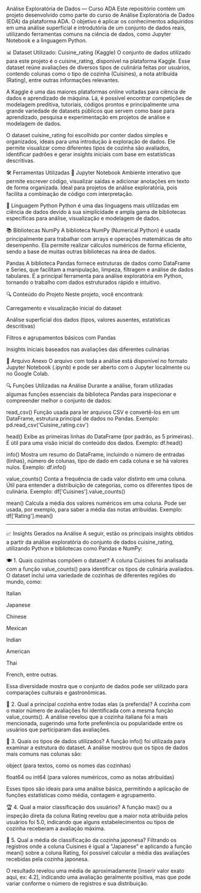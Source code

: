 Análise Exploratória de Dados — Curso ADA
Este repositório contém um projeto desenvolvido como parte do curso de Análise Exploratória de Dados (EDA) da plataforma ADA. O objetivo é aplicar os conhecimentos adquiridos em uma análise superficial e introdutória de um conjunto de dados reais, utilizando ferramentas comuns na ciência de dados, como Jupyter Notebook e a linguagem Python.

📊 Dataset Utilizado: Cuisine_rating (Kaggle)
O conjunto de dados utilizado para este projeto é o cuisine_rating, disponível na plataforma Kaggle. Esse dataset reúne avaliações de diversos tipos de culinária feitas por usuários, contendo colunas como o tipo de cozinha (Cuisines), a nota atribuída (Rating), entre outras informações relevantes.

A Kaggle é uma das maiores plataformas online voltadas para ciência de dados e aprendizado de máquina. Lá, é possível encontrar competições de modelagem preditiva, tutoriais, códigos prontos e principalmente uma grande variedade de datasets públicos que servem como base para aprendizado, pesquisa e experimentação em projetos de análise e modelagem de dados.

O dataset cuisine_rating foi escolhido por conter dados simples e organizados, ideais para uma introdução à exploração de dados. Ele permite visualizar como diferentes tipos de cozinha são avaliados, identificar padrões e gerar insights iniciais com base em estatísticas descritivas.

🛠 Ferramentas Utilizadas
📌 Jupyter Notebook
Ambiente interativo que permite escrever código, visualizar saídas e adicionar anotações em texto de forma organizada. Ideal para projetos de análise exploratória, pois facilita a combinação de código com interpretação.

📌 Linguagem Python
Python é uma das linguagens mais utilizadas em ciência de dados devido à sua simplicidade e ampla gama de bibliotecas específicas para análise, visualização e modelagem de dados.

📚 Bibliotecas
NumPy
A biblioteca NumPy (Numerical Python) é usada principalmente para trabalhar com arrays e operações matemáticas de alto desempenho. Ela permite realizar cálculos numéricos de forma eficiente, sendo a base de muitas outras bibliotecas na área de dados.

Pandas
A biblioteca Pandas fornece estruturas de dados como DataFrame e Series, que facilitam a manipulação, limpeza, filtragem e análise de dados tabulares. É a principal ferramenta para análise exploratória em Python, tornando o trabalho com dados estruturados rápido e intuitivo.

🔍 Conteúdo do Projeto
Neste projeto, você encontrará:

Carregamento e visualização inicial do dataset

Análise superficial dos dados (tipos, valores ausentes, estatísticas descritivas)

Filtros e agrupamentos básicos com Pandas

Insights iniciais baseados nas avaliações das diferentes culinárias

📁 Arquivo Anexo
O arquivo com toda a análise está disponível no formato Jupyter Notebook (.ipynb) e pode ser aberto com o Jupyter localmente ou no Google Colab.

🔍 Funções Utilizadas na Análise
Durante a análise, foram utilizadas algumas funções essenciais da biblioteca Pandas para inspecionar e compreender melhor o conjunto de dados:

read_csv()
Função usada para ler arquivos CSV e convertê-los em um DataFrame, estrutura principal de dados no Pandas.
Exemplo: pd.read_csv('Cuisine_rating.csv')

head()
Exibe as primeiras linhas do DataFrame (por padrão, as 5 primeiras). É útil para uma visão inicial do conteúdo dos dados.
Exemplo: df.head()

info()
Mostra um resumo do DataFrame, incluindo o número de entradas (linhas), número de colunas, tipo de dado em cada coluna e se há valores nulos.
Exemplo: df.info()

value_counts()
Conta a frequência de cada valor distinto em uma coluna. Útil para entender a distribuição de categorias, como os diferentes tipos de culinária.
Exemplo: df['Cuisines'].value_counts()

mean()
Calcula a média dos valores numéricos em uma coluna. Pode ser usada, por exemplo, para saber a média das notas atribuídas.
Exemplo: df['Rating'].mean()

--------------------------------------------------------------------------------------------------------------------------------------------------------------------------

📈 Insights Gerados na Análise
A seguir, estão os principais insights obtidos a partir da análise exploratória do conjunto de dados cuisine_rating, utilizando Python e bibliotecas como Pandas e NumPy:

🍽️ 1. Quais cozinhas compõem o dataset?
A coluna Cuisines foi analisada com a função value_counts() para identificar os tipos de culinária avaliados. O dataset inclui uma variedade de cozinhas de diferentes regiões do mundo, como:

Italian

Japanese

Chinese

Mexican

Indian

American

Thai

French, entre outras.

Essa diversidade mostra que o conjunto de dados pode ser utilizado para comparações culturais e gastronômicas.

🌟 2. Qual a principal cozinha entre todas elas (a preferida)?
A cozinha com o maior número de avaliações foi identificada com a mesma função value_counts(). A análise revelou que a cozinha italiana foi a mais mencionada, sugerindo uma forte preferência ou popularidade entre os usuários que participaram das avaliações.

🔢 3. Quais os tipos de dados utilizados?
A função info() foi utilizada para examinar a estrutura do dataset. A análise mostrou que os tipos de dados mais comuns nas colunas são:

object (para textos, como os nomes das cozinhas)

float64 ou int64 (para valores numéricos, como as notas atribuídas)

Esses tipos são ideais para uma análise básica, permitindo a aplicação de funções estatísticas como média, contagem e agrupamento.

🏆 4. Qual a maior classificação dos usuários?
A função max() ou a inspeção direta da coluna Rating revelou que a maior nota atribuída pelos usuários foi 5.0, indicando que alguns estabelecimentos ou tipos de cozinha receberam a avaliação máxima.

🍣 5. Qual a média de classificação da cozinha japonesa?
Filtrando os registros onde a coluna Cuisines é igual a "Japanese" e aplicando a função mean() sobre a coluna Rating, foi possível calcular a média das avaliações recebidas pela cozinha japonesa.

O resultado revelou uma média de aproximadamente [inserir valor exato aqui, ex: 4.2], indicando uma avaliação geralmente positiva, mas que pode variar conforme o número de registros e sua distribuição.
